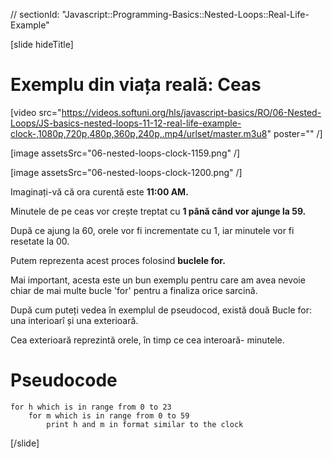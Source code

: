 // sectionId: "Javascript::Programming-Basics::Nested-Loops::Real-Life-Example"

[slide hideTitle]

# Exemplu din viața reală: Ceas

[video src="https://videos.softuni.org/hls/javascript-basics/RO/06-Nested-Loops/JS-basics-nested-loops-11-12-real-life-example-clock-,1080p,720p,480p,360p,240p,.mp4/urlset/master.m3u8" poster="" /]

[image assetsSrc="06-nested-loops-clock-1159.png" /]

[image assetsSrc="06-nested-loops-clock-1200.png" /]

Imaginați-vă că ora curentă este **11:00 AM.**

Minutele de pe ceas vor crește treptat cu **1 până când vor ajunge la 59.**

După ce ajung la 60, orele vor fi incrementate cu 1, iar minutele vor fi resetate la 00.

Putem reprezenta acest proces folosind **buclele for.**

Mai important, acesta este un bun exemplu pentru care am avea nevoie chiar de mai multe bucle 'for' pentru a finaliza orice sarcină.

După cum puteți vedea în exemplul de pseudocod, există două Bucle for: una interioarî și una exterioară.

Cea exterioară reprezintă orele, în timp ce cea interoară- minutele.

# Pseudocode
```
for h which is in range from 0 to 23
    for m which is in range from 0 to 59
        print h and m in format similar to the clock
```
[/slide]
